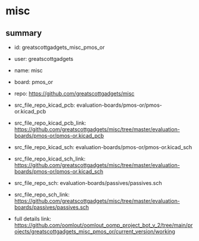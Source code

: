 # misc
 
## summary 
* id: greatscottgadgets_misc_pmos_or
* user: greatscottgadgets
* name: misc
* board: pmos_or
* repo: https://github.com/greatscottgadgets/misc
* src_file_repo_kicad_pcb: evaluation-boards/pmos-or/pmos-or.kicad_pcb
* src_file_repo_kicad_pcb_link: https://github.com/greatscottgadgets/misc/tree/master/evaluation-boards/pmos-or/pmos-or.kicad_pcb
* src_file_repo_kicad_sch: evaluation-boards/pmos-or/pmos-or.kicad_sch
* src_file_repo_kicad_sch_link: https://github.com/greatscottgadgets/misc/tree/master/evaluation-boards/pmos-or/pmos-or.kicad_sch

* src_file_repo_sch: evaluation-boards/passives/passives.sch
* src_file_repo_sch_link: https://github.com/greatscottgadgets/misc/tree/master/evaluation-boards/passives/passives.sch
* full details link: https://github.com/oomlout/oomlout_oomp_project_bot_v_2/tree/main/projects/greatscottgadgets_misc_pmos_or/current_version/working  







